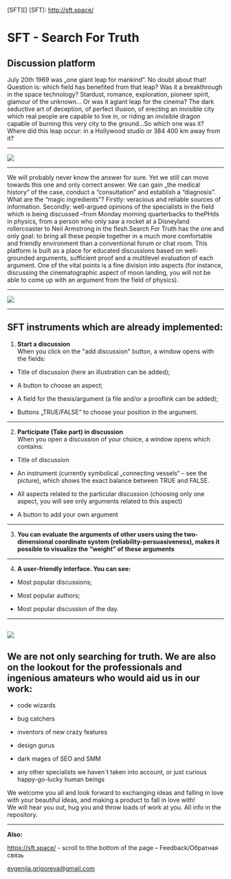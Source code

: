 [SFT][]
[SFT]: http://sft.space/

# SFT - Search For Truth
## Discussion platform

July 20th 1969 was „one giant leap for mankind”. No doubt about that! Question is: which field has benefited from that leap? Was it a breakthrough in the space technology? Stardust, romance, exploration, pioneer spirit, glamour of the unknown... Or was it agiant leap for the cinema? The dark seductive art of deception, of perfect illusion, of erecting an invisible city which real people are capable to live in, or riding an invisible dragon capable of burning this very city to the ground...So which one was it? Where did this leap occur: in a Hollywood studio or 384 400 km away from it?
***


![](https://s2.imagebanana.com/file/191124/4JtrCxP3.png)

***

We will probably never know the answer for sure. Yet we still can move towards this one and only correct answer. We can gain „the medical history“ of the case, conduct a “consultation” and establish a “diagnosis”. What are the “magic ingredients”? Firstly: veracious and reliable sources of information. Secondly: well-argued opinions of the specialists in the field which is being discussed –from Monday morning quarterbacks to thePHds in physics, from a person who only saw a rocket at a Disneyland rollercoaster to Neil Armstrong in the flesh.Search For Truth has the one and only goal: to bring all these people together in a much more comfortable and friendly environment than a conventional forum or chat room. This platform is built as a place for educated discussions based on well-grounded arguments, sufficient proof and a multilevel evaluation of each argument. One of the vital points is a fine division into aspects (for instance, discussing the cinematographic aspect of moon landing, you will not be able to come up with an argument from the field of physics). 


***
![](https://s1.imagebanana.com/file/191124/TbAc5mVK.png)

***
## SFT instruments which are already implemented: 

1. **Start a discussion**  
When you click on the "add discussion" button, a window opens with the fields: 

* Title of discussion (here an illustration can be added);  

* A button to choose an aspect;  

* A field for the thesis/argument (a file and/or a prooflink can be added);  

* Buttons „TRUE/FALSE“ to choose your position in the argument.  
---
2. **Participate (Take part) in discussion**  
When you open a discussion of your choice, a window opens which contains:  

* Title of discussion 

* An instrument (currently symbolical „connecting vessels“ – see the picture), which shows the exact balance between TRUE and FALSE.  

* All aspects related to the particular discussion (choosing only one aspect, you will see only arguments related to this aspect)  

* A button to add your own argument  
---
3. **You can evaluate the arguments of other users using the two-dimensional coordinate system (reliability-persuasiveness), makes it possible to visualize the “weight” of these arguments**
---
4. **A user-friendly interface. You can see:**

* Most popular discussions;  

* Most popular authors;  

* Most popular discussion of the day.  
---
![](https://s1.imagebanana.com/file/191124/yQIhGfld.png)
---
## We are not only searching for truth. We are also on the lookout for the professionals and ingenious amateurs who would aid us in our work:  

* code wizards  

* bug catchers 

* inventors of new crazy features   

* design gurus  

* dark mages of SEO and SMM   

* any other specialists we haven´t taken into account, or just curious happy-go-lucky human beings  

We welcome you all and look forward to exchanging ideas and falling in love with your beautiful ideas, and making a product to fall in love with!  
We will hear you out, hug you and throw loads of work at you. 
All info in the repository.  

---
**Also:** 

https://sft.space/ - scroll to tthe bottom of the page – Feedback/Обратная связь  

evgenija.grigoreva@gmail.com 
